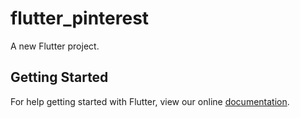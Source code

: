 # flutter_pinterest

A new Flutter project.

## Getting Started

For help getting started with Flutter, view our online
[documentation](https://flutter.io/).

